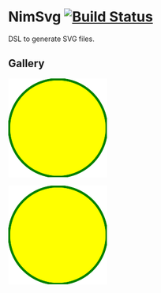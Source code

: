 # NimSvg  [![Build Status](https://travis-ci.org/bluenote10/NimSvg.svg?branch=master)](https://travis-ci.org/bluenote10/NimSvg)

DSL to generate SVG files.

## Gallery

![animation1](examples/anim1/anim1.gif)

![animation2](examples/anim1/anim1.gif)
